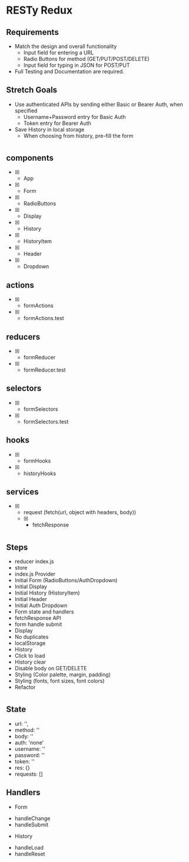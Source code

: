 # RESTy Redux

## Requirements
* Match the design and overall functionality
  * Input field for entering a URL
  * Radio Buttons for method (GET/PUT/POST/DELETE)
  * Input field for typing in JSON for POST/PUT
* Full Testing and Documentation are required.

## Stretch Goals
* Use authenticated APIs by sending either Basic or Bearer Auth, when specified
  * Username+Password entry for Basic Auth
  * Token entry for Bearer Auth
* Save History in local storage
  * When choosing from history, pre-fill the form

# 

## components
- [X] - App
- [X] - Form
- [X] - RadioButtons
- [X] - Display
- [X] - History
- [X] - HistoryItem
- [X] - Header
- [X] - Dropdown

## actions
- [X] - formActions
- [X] - formActions.test

## reducers
- [X] - formReducer
- [X] - formReducer.test

## selectors
- [X] - formSelectors
- [X] - formSelectors.test

## hooks
- [X] - formHooks
- [X] - historyHooks

## services
- [X] - request (fetch(url, object with headers, body))
  * [X] - fetchResponse

#

## Steps
- reducer index.js
- store
- index.js Provider
- Initial Form (RadioButtons/AuthDropdown)
- Initial Display
- Initial History (HistoryItem)
- Initial Header
- Initial Auth Dropdown
- Form state and handlers
- fetchResponse API
- form handle submit
- Display
- No duplicates
- localStorage
- History
- Click to load
- History clear
- Disable body on GET/DELETE
- Styling (Color palette, margin, padding)
- Styling (fonts, font sizes, font colors)
- Refactor

# 

## State 
- url: '',
- method: ''
- body: ''
- auth: 'none'
- username: ''
- password: ''
- token: ''
- res: {}
- requests: []

## Handlers

- Form
* handleChange
* handleSubmit

- History
* handleLoad
* handleReset